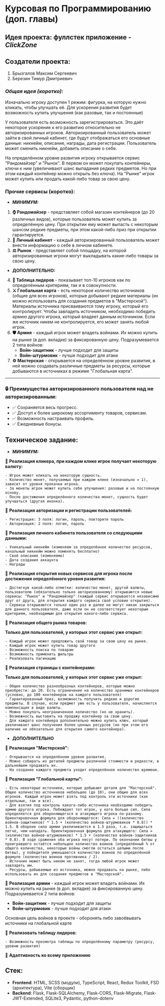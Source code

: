 # Курсовая по Программированию (доп. главы)

## Идея проекта: фуллстек приложение - **_ClickZone_**

## Создатели проекта:

1. Брызгалов Максим Сергеевич
2. Березин Тимур Дмитриевич

### **_Общая идея (коротко):_**

Изначально игроку доступен 1 режим: фигурка, на которую нужно кликать, чтобы улучшать её. Для ускорения развития будет возможность купить улучшения (как разовые, так и постоянные)

У пользователя есть возможность зарегистрироваться. Это даёт некоторое ускорение к его развитию относительно не авторизированных игроков. Авторизированный пользователь может зайти в свой личный кабинет, где будут отображаться его основные данные: никнейм, описание, награды, дата регистрации. Пользователь может сменить никнейм, добавить описание о себе.

На определённом уровне развития игроку открывается сервис "Рандомайзер" и "Рынок". В первом он может покупать контейнеры, ключи к ним (увеличивают шанс выпадания редких предметов. Но при этом каждый контейнер можно открыть без ключа). На "Рынке" игрок может купить или продать какой-либо товар за свою цену.

### Прочие сервисы (коротко):

- **МИНИМУМ:**

1. **⌚️ Рандомайзер** - представляет собой магазин контейнеров (до 20 различных видов), которые пользователь может купить за определённую цену. При открытии ему может выпасть с некоторым шансом редкие предметы, при этом какой-либо приз при открытии гарантируется.
2. **🔑 Личный кабинет** - каждый авторизированный пользователь может внести информацию о себе в личном кабинете.
3. **⚖️ Рынок** - представляет собой площадку, на которой авторизированные игроки могут выкладывать какие-либо товары за свою цену.

- **ДОПОЛНИТЕЛЬНО:**

4. **📖 Таблица лидеров** - показывает топ-10 игроков как по определённым критериям, так и в совокупности.
5. **⚔️ Глобальная карта** - есть некоторое количество источников (общие для всех игроков), которые добывают редкие материалы (их можно использовать для создания предметов в "Мастерской"). Материалы источника присваиваются тому игроку, который его контролирует. Чтобы завладеть источником, необходимо победить армию другого игрока, который владеет данным источником. Если же источник никем не контролируется, его может занять любой игрок.
6. **🛡 Армия** - каждый игрок может владеть войнами. Их можно купить на рынке (в доп. вкладке) за фиксированную цену. Подразумевается 2 типа войнов:
   - **Войн-защитник** - лучше подходит для защиты
   - **Войн-штурмовик** - лучше подходит для атаки
7. **⚙️ Мастерская** - открывается на определённом уровне развития, в ней можно создавать различные предметы за ресурсы, которые добываются в источниках в режиме "Глобальная карта".

---

### 🔒 Преимущества авторизированного пользователя над не авторизированным:

- ✅ Сохраняется весь прогресс.
- ✅ Доступ к более широкому ассортименту товаров, сервисам.
- ✅ Возможность настраивать профиль.
- ✅ Ежедневные бонусы.

## **Техническое задание:**

- **МИНИМУМ:**

🔵 **Реализация кликера, при каждом клике игрок получает некоторую валюту:**

    - Игрок может кликать на некоторую сущность.
    - Количество монет, получаемых при каждом клике (изначально = 1), зависит от уровня прокачки игрока.
    - За монеты игрок может купить себе улучшения: разовые и на постоянную основу.
    - После достижения определённого количества монет, сущность будет улучшаться (другая иконка).

🔵 **Реализация авторизации и регистрации пользователей:**

    - Регистрация: 3 поля: логин, пароль, повторите пароль
    - Авторизация: 2 поля: логин, пароль

🔵 **Реализация личного кабинета пользователя со следующими данными:**

    - Уникальный никнейм (изменяем за определённое количество ресурсов, начальный никнейм можно поменять бесплатно)
    - Своё описание (изменяемо)
    - Дата создания аккаунта
    - Награды

🔵 **Реализация открытия новых сервисов для игрока после достижения определённого уровня развития:**

    - Достигнув какой-либо отметки: количество монет, другой валюты, пользователю (обязательно только авторизованному) открываются новые сервисы: "Рынок" и "Рандомайзер" (каждый сервис открывается независимо друг от друга, для открытия каждого сервиса своё условие открытия).
    - Сервисы открываются только один раз и далее не могут никак закрыться для данного пользователя, даже если он не соответствует некоторым критериям, необходимым для открытия какого-либо сервиса.

🔵 **Реализация общего рынка товаров:**

**Только для пользователей, у которых этот сервис уже открыт:**

    - Каждый игрок может предложить свой товар за свою цену на рынке.
    - Каждый игрок может купить товар другого
    - Возможность поиска по товарам
    - Возможность применить фильтры
    - Реализовать пагинацию

🔵 **Реализация страницы с контейнерами:**

**Только для пользователей, у которых этот сервис уже открыт:**

    - Общее количество разнообразных контейнеров, которые можно приобрести: до 20. Есть ограничение на количество хранимых контейнеров (условно, до 100 контейнеров на каждого пользователя)
    - Гарантированный приз, возможность получить редкие и дорогие предметы. В случае, если предмет уже есть у пользователя, начисляется компенсация в виде валюты.
    - Можно покупать неограниченное количество (но не хранить).
    - Возможность выставить на продажу контейнер за свою цену.
    - Для каждого контейнера дополнительно можно купить ключ, который увеличивает шанс получения более ценных ресурсов (но при этом его наличие не обязательно для открытия самого контейнера).

- **ДОПОЛНИТЕЛЬНО**

🔵 **Реализация "Мастерской":**

    - Открывается на определённом уровне развития.
    - Можно собирать из деталей предметы различной стоимости и редкости, в дальнейшем продавать их.
    - На создание каждого предмета уходит определённое количество времени.

🔵 **Реализация "Глобальной карты":**

    - Есть некоторые источники, которые добывают детали для "Мастерской". Общее количество источников небольшое (до 10), они общие для всех игроков. Каждый игрок может взять под контроль эти источники (как отдельные, так и все).
    - Для взятия под контроль какого-либо источника необходимо победить армию другого игрока. Побеждает тот игрок, у кого больше сил. Сила определяется для обороняющегося и атакующего игрока по-разному. Ориентировочная формула для обороняющегося: Сила = ((количество войнов-защитников) * 1.5 + (количество войнов-штурмовиков * 0.8)) * 1.5. В обороне сила армии увеличивается в 1.5 раза, т.к. защищаться легче, чем нападать. Ориентировочная формула для атакующего: Сила = (количество войнов-штурмовиков) * 1.5 + (количество войнов-защитников * 0.8). В ходе сражения оба игрока несут потери. По окончании битвы у проигравшего остаётся небольшое количество воинов (определённый % от общего количества, некоторые войны смогли остаться целыми после битвы), у победителя уменьшается количество воинов по определённой формуле (количество воинов противника / 2).
    - Источник может быть никем не занят, тогда любой игрок может завладеть им.
    - Ресурсы, добываемые из источника, можно продавать на рынке, либо использовать их для создания предметов в "Мастерской".

🔵 **Реализация армии** - каждый игрок может владеть войнами. Их можно купить на рынке (в доп. вкладке) за фиксированную цену. Подразумевается 2 типа войнов:

- **Войн-защитник** - лучше подходит для защиты
- **Войн-штурмовик** - лучше подходит для атаки

Основная цель войнов в проекте - оборонять либо завоёвывать источники на глобальной карте

🔵 **Реализовать таблицу лидеров:**

    - Возможность просмотра таблицы по определённому параметру (ресурсу, уровню развития)

🔵 **Адаптивность ко всему приложению**

## Стек:


- **Frontend**: HTML, SCSS (модули), TypeScript, React, Redux Toolkit, FSD (архитектура), Vite (сборщик)
- **Backend**: Flask, Flask-SQLAlchemy, Flask-CORS, Flask-Migrate, Flask-JWT-Extended, SQLite3, Pydantic, python-dotenv